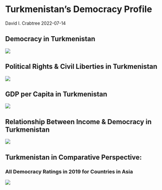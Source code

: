 Turkmenistan’s Democracy Profile
================
David I. Crabtree
2022-07-14

## Democracy in Turkmenistan

![](C:\Users\David\Desktop\PROGRA~1\FILESA~1\CFSS\hw06\reports\TURKME~1/figure-gfm/Demscore-1.png)<!-- -->

## Political Rights & Civil Liberties in Turkmenistan

![](C:\Users\David\Desktop\PROGRA~1\FILESA~1\CFSS\hw06\reports\TURKME~1/figure-gfm/Political%20Rights%20&%20Civil%20Libs-1.png)<!-- -->

## GDP per Capita in Turkmenistan

![](C:\Users\David\Desktop\PROGRA~1\FILESA~1\CFSS\hw06\reports\TURKME~1/figure-gfm/GDP%20per%20Capita-1.png)<!-- -->

## Relationship Between Income & Democracy in Turkmenistan

![](C:\Users\David\Desktop\PROGRA~1\FILESA~1\CFSS\hw06\reports\TURKME~1/figure-gfm/Income%20&%20Dem-1.png)<!-- -->

## Turkmenistan in Comparative Perspective:

### All Democracy Ratings in 2019 for Countries in Asia

![](C:\Users\David\Desktop\PROGRA~1\FILESA~1\CFSS\hw06\reports\TURKME~1/figure-gfm/Democracy%20in%20Comparative%20Perspective-1.png)<!-- -->
